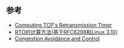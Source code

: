 


## 参考

- [Computing TCP's Retransmission Timer](https://tools.ietf.org/html/rfc6298)
- [RTO的计算方法(基于RFC6298和Linux 3.10)](https://perthcharles.github.io/2015/09/06/wiki-rtt-estimator/)
- [Congestion Avoidance and Control](http://www.cs.binghamton.edu/~nael/cs428-528/deeper/jacobson-congestion.pdf)